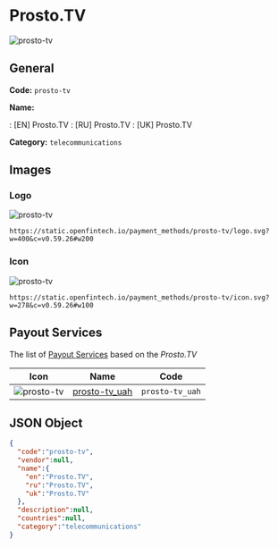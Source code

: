 
# Prosto.TV 
![prosto-tv](https://static.openfintech.io/payment_methods/prosto-tv/logo.svg?w=400&c=v0.59.26#w200)  

## General 
**Code:** `prosto-tv` 
 
**Name:** 
 
:	[EN] Prosto.TV 
:	[RU] Prosto.TV 
:	[UK] Prosto.TV 
 
**Category:** `telecommunications` 
 

## Images 

### Logo 
![prosto-tv](https://static.openfintech.io/payment_methods/prosto-tv/logo.svg?w=400&c=v0.59.26#w200)  

```
https://static.openfintech.io/payment_methods/prosto-tv/logo.svg?w=400&c=v0.59.26#w200
```  

### Icon 
![prosto-tv](https://static.openfintech.io/payment_methods/prosto-tv/icon.svg?w=278&c=v0.59.26#w100)  

```
https://static.openfintech.io/payment_methods/prosto-tv/icon.svg?w=278&c=v0.59.26#w100
```  

## Payout Services 
 
The list of [Payout Services](/payout-services/) based on the _Prosto.TV_ 

|Icon|Name|Code| 
|:---:|:---:|:---:| 
|![prosto-tv](https://static.openfintech.io/payout_methods/prosto-tv/icon.svg?w=278&c=v0.59.26#w40) |[prosto-tv_uah](/payout-services/prosto-tv_uah/)|`prosto-tv_uah`| 
 

## JSON Object 

```json
{
  "code":"prosto-tv",
  "vendor":null,
  "name":{
    "en":"Prosto.TV",
    "ru":"Prosto.TV",
    "uk":"Prosto.TV"
  },
  "description":null,
  "countries":null,
  "category":"telecommunications"
}
```  

